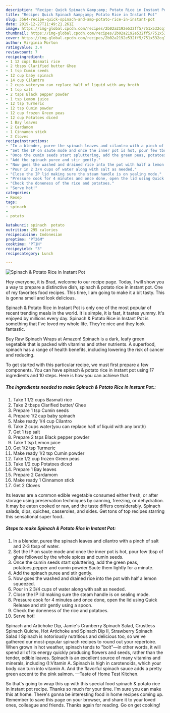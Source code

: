 ```yaml
---
description: "Recipe: Quick Spinach &amp;amp; Potato Rice in Instant Pot"
title: "Recipe: Quick Spinach &amp;amp; Potato Rice in Instant Pot"
slug: 3564-recipe-quick-spinach-and-amp-potato-rice-in-instant-pot
date: 2019-12-27T11:49:21.261Z
image: https://img-global.cpcdn.com/recipes/2b02a2192e532ff5/751x532cq70/spinach-potato-rice-in-instant-pot-recipe-main-photo.jpg
thumbnail: https://img-global.cpcdn.com/recipes/2b02a2192e532ff5/751x532cq70/spinach-potato-rice-in-instant-pot-recipe-main-photo.jpg
cover: https://img-global.cpcdn.com/recipes/2b02a2192e532ff5/751x532cq70/spinach-potato-rice-in-instant-pot-recipe-main-photo.jpg
author: Virginia Morton
ratingvalue: 3.4
reviewcount: 7
recipeingredient:
- 1 12 cups Basmati rice
- 2 tbsps Clarified butter Ghee
- 1 tsp Cumin seeds
- 12 cup baby spinach
- 14 cup Cilantro
- 2 cups wateryou can replace half of liquid with any broth
- 1 tsp salt
- 2 tsps Black pepper powder
- 1 tsp Lemon juice
- 12 tsp Turmeric
- 12 tsp Cumin powder
- 12 cup frozen Green peas
- 12 cup Potatoes diced
- 1 Bay leaves
- 2 Cardamom
- 1 Cinnamon stick
- 2 Cloves
recipeinstructions:
- "In a blender, puree the spinach leaves and cilantro with a pinch of salt and 2-3 tbsp of water."
- "Set the IP on saute mode and once the inner pot is hot, pour few tbsp of ghee followed by the whole spices and cumin seeds."
- "Once the cumin seeds start spluttering, add the green peas, potatoes,pepper and cumin powder.Saute them lightly for a minute."
- "Add the spinach puree and stir gently."
- "Now goes the washed and drained rice into the pot with half a lemon squeezed."
- "Pour in 2 3/4 cups of water along with salt as needed."
- "Close the IP lid making sure the steam handle is on sealing mode."
- "Pressure cook for 4 minutes and once done, open the lid using Quick Release and stir gently using a spoon."
- "Check the doneness of the rice and potatoes."
- "Serve hot!"
categories:
- Resep
tags:
- spinach
- 
- potato

katakunci: spinach  potato
nutrition: 295 calories
recipecuisine: Indonesian
preptime: "PT26M"
cooktime: "PT1H"
recipeyield: "3"
recipecategory: Lunch

---
```



![Spinach &amp; Potato Rice in Instant Pot](https://img-global.cpcdn.com/recipes/2b02a2192e532ff5/751x532cq70/spinach-potato-rice-in-instant-pot-recipe-main-photo.jpg)

Hey everyone, it is Brad, welcome to our recipe page. Today, I will show you a way to prepare a distinctive dish, spinach &amp; potato rice in instant pot. One of my favorites food recipes. This time, I am going to make it a bit tasty. This is gonna smell and look delicious.

Spinach &amp; Potato Rice in Instant Pot is only one of the most popular of recent trending meals in the world. It is simple, it is fast, it tastes yummy. It's enjoyed by millions every day. Spinach &amp; Potato Rice in Instant Pot is something that I've loved my whole life. They're nice and they look fantastic.

Buy Raw Spinach Wraps at Amazon! Spinach is a dark, leafy green vegetable that is packed with vitamins and other nutrients. A superfood, spinach has a range of health benefits, including lowering the risk of cancer and reducing.


To get started with this particular recipe, we must first prepare a few components. You can have spinach &amp; potato rice in instant pot using 17 ingredients and 10 steps. Here is how you can achieve that.

##### The ingredients needed to make Spinach &amp; Potato Rice in Instant Pot::

1. Take 1 1/2 cups Basmati rice
1. Take 2 tbsps Clarified butter/ Ghee
1. Prepare 1 tsp Cumin seeds
1. Prepare 1/2 cup baby spinach
1. Make ready 1/4 cup Cilantro
1. Take 2 cups water(you can replace half of liquid with any broth)
1. Get 1 tsp salt
1. Prepare 2 tsps Black pepper powder
1. Take 1 tsp Lemon juice
1. Get 1/2 tsp Turmeric
1. Make ready 1/2 tsp Cumin powder
1. Take 1/2 cup frozen Green peas
1. Take 1/2 cup Potatoes diced
1. Prepare 1 Bay leaves
1. Prepare 2 Cardamom
1. Make ready 1 Cinnamon stick
1. Get 2 Cloves


Its leaves are a common edible vegetable consumed either fresh, or after storage using preservation techniques by canning, freezing, or dehydration. It may be eaten cooked or raw, and the taste differs considerably. Spinach salads, dips, quiches, casseroles, and sides. Get tons of top recipes starring this sensational super food.. 

##### Steps to make Spinach &amp; Potato Rice in Instant Pot:

1. In a blender, puree the spinach leaves and cilantro with a pinch of salt and 2-3 tbsp of water.
1. Set the IP on saute mode and once the inner pot is hot, pour few tbsp of ghee followed by the whole spices and cumin seeds.
1. Once the cumin seeds start spluttering, add the green peas, potatoes,pepper and cumin powder.Saute them lightly for a minute.
1. Add the spinach puree and stir gently.
1. Now goes the washed and drained rice into the pot with half a lemon squeezed.
1. Pour in 2 3/4 cups of water along with salt as needed.
1. Close the IP lid making sure the steam handle is on sealing mode.
1. Pressure cook for 4 minutes and once done, open the lid using Quick Release and stir gently using a spoon.
1. Check the doneness of the rice and potatoes.
1. Serve hot!


Spinach and Artichoke Dip, Jamie&#39;s Cranberry Spinach Salad, Crustless Spinach Quiche, Hot Artichoke and Spinach Dip II, Strawberry Spinach Salad I Spinach is notoriously nutritious and delicious too, so we&#39;ve gathered our most-popular spinach recipes to round out your repertoire. When grown in hot weather, spinach tends to &#34;bolt&#34;—in other words, it will spend all of its energy quickly producing flowers and seeds, rather than the tender, edible leaves. Spinach is an excellent source of many vitamins and minerals, including ():Vitamin A. Spinach is high in carotenoids, which your body can turn into vitamin A. And the flavorful spinach sauce adds a pretty green accent to the pink salmon. —Taste of Home Test Kitchen. 

So that's going to wrap this up with this special food spinach &amp; potato rice in instant pot recipe. Thanks so much for your time. I'm sure you can make this at home. There's gonna be interesting food in home recipes coming up. Remember to save this page on your browser, and share it to your loved ones, colleague and friends. Thanks again for reading. Go on get cooking!
